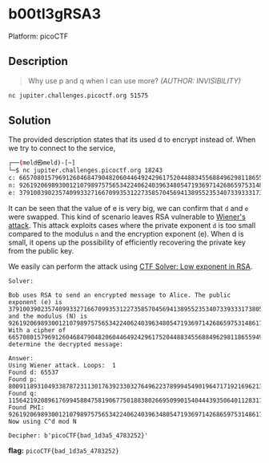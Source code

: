 # b00tl3gRSA3

Platform: picoCTF

## Description

> Why use p and q when I can use more?
>*(AUTHOR: INVISIBILITY)*

```bash
nc jupiter.challenges.picoctf.org 51575
```

## Solution

The provided description states that its used d to encrypt instead of. When we try to connect to the service,

```bash
┌──(meld㉿meld)-[~]
└─$ nc jupiter.challenges.picoctf.org 18243
c: 66570801579691260468479048206044649242961752044883455688496298118655949743319917670464280380099960948715501619899476313013877854350284598537057756787921950401554629840724066243914240844981056853763509225470971998771122814607585150977908048446484350969746216183438774151134778430693873573339518272844043304796
n: 92619206989300121079897575653422406240396348054719369714268659753148617791035643364618674731132959869515940711125381782443850238891992862929552650663587721980423998441332790701810257778137219731399065634286247517376192644079209529336380194599860160429710319458879570788670647476954592623804178696958365867123
e: 37910039023574099332716670993531227358570456941389552353407339333173805213002290816727893398578538054835667021315262619803413074420216191587732881487567940507958529569415144799767379011097270962769885955575147223618238208343671375500781563246195304410579939900521584444904172634746643840768212464682725166273
```

It can be seen that the value of e is very big, we can confirm that `d` and `e` were swapped. This kind of scenario leaves RSA vulnerable to [Wiener's attack](https://en.wikipedia.org/wiki/Wiener%27s_attack). This attack  exploits cases where the private exponent `d` is too small compared to the modulus `n` and the encryption exponent (e). When d is small, it opens up the possibility of efficiently recovering the private key from the public key.

We easily can perform the attack using [CTF Solver: Low exponent in RSA](https://asecuritysite.com/rsa/rsa_ctf05).

`Solver:`

```console
Bob uses RSA to send an encrypted message to Alice. The public exponent (e) is 37910039023574099332716670993531227358570456941389552353407339333173805213002290816727893398578538054835667021315262619803413074420216191587732881487567940507958529569415144799767379011097270962769885955575147223618238208343671375500781563246195304410579939900521584444904172634746643840768212464682725166273 and the modulus (N) is 92619206989300121079897575653422406240396348054719369714268659753148617791035643364618674731132959869515940711125381782443850238891992862929552650663587721980423998441332790701810257778137219731399065634286247517376192644079209529336380194599860160429710319458879570788670647476954592623804178696958365867123. With a cipher of 66570801579691260468479048206044649242961752044883455688496298118655949743319917670464280380099960948715501619899476313013877854350284598537057756787921950401554629840724066243914240844981056853763509225470971998771122814607585150977908048446484350969746216183438774151134778430693873573339518272844043304796, determine the decrypted message:

Answer:
Using Wiener attack. Loops:  1
Found d: 65537
Found p: 8009118931049338787231130176392330327649622378999454901964717192169621323055365785366740121523668673616728611343593953676069558318767394101554553938637139
Found q: 11564219208961769945884758190677501883802669509901540444393506401128317376094242925813490087130138252824957277245656387623337931565659115525779947325301857
Found PHI: 92619206989300121079897575653422406240396348054719369714268659753148617791035643364618674731132959869515940711125381782443850238891992862929552650663587702407085858430224057585921890708305008279107176733290901159152599346140510379727669014369651506622783877772990981538329348069464708197294551362457101928128
Now using C^d mod N

Decipher: b'picoCTF{bad_1d3a5_4783252}'
```

**flag:** `picoCTF{bad_1d3a5_4783252}`
